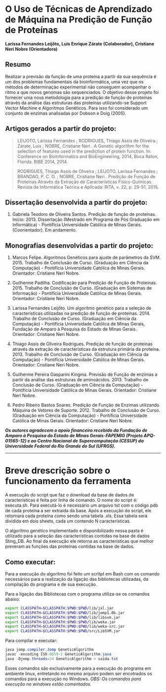 # O Uso de Técnicas de Aprendizado de Máquina na Predição de Função de Proteínas 

**Larissa Fernandes Leijôto, Luis Enrique Zárate (Colaborador), Cristiane Neri Nobre (Orientadora)**

## Resumo 
Realizar a previsão da função de uma proteína a partir da sua sequência é um dos problemas fundamentais da bioinformática, uma vez que os métodos de determinação experimental não conseguem  acompanhar  o  ritmo  a  que  novos  genomas  são  sequenciados.  O  objetivo  desse projeto foi fornecer uma nova metodologia para a predição de função de proteínas através da análise das estruturas das proteínas utilizando-se  Support  Vector Machine  e  Algoritmos  Genéticos.  Para  isso  foi considerado um  conjunto  de  enzimas  analisadas  por  Dobson  e  Doig (2005).



## Artigos gerados a partir do projeto:
> LEIJOTO, Larissa Fernandes ; RODRIGUES, Thiago Assis de Oliveira ; Zárate, Luis ; NOBRE, Cristiane Neri . A Genetic algorithm for the selection of features used in the prediction of protein function. In: Conference on BioInformatics and BioEngineering, 2014, Boca Raton, Florida. BIBE 2014, 2014.

> RODRIGUES, Thiago Assis de Oliveira ; LEIJOTO, Larissa Fernandes ; BRANDAO, P. C. O. ; NOBRE, Cristiane Neri . Predição de Função de Proteínas Através da Extração de Características Físico-Químicas. Revista de Informática Teórica e Aplicada: RITA, v. 22, p. 29-51, 2015. 

## Dissertação desenvolvida a partir do projeto:
1. Gabriela Teodoro de Oliveira Santos. Predição de função de proteínas. Início: 2013. Dissertação (Mestrado em Programa de Pós Graduação em Informática) - Pontifícia Universidade Católica de Minas Gerais. (Coorientador). Em andamento.

## Monografias desenvolvidas a partir do projeto:

1. Marcos Felipe. Algoritmos Genéticos para ajuste de parâmetros da SVM. 2015. Trabalho de Conclusão de Curso. (Graduação em Ciência da Computação) - Pontifícia Universidade Católica de Minas Gerais. Orientador: Cristiane Neri Nobre.

2. Guilherme Padilha. Codificação para Predição de Função de Proteínas. 2015. Trabalho de Conclusão de Curso. (Graduação em Sistemas de Informação) - Pontifícia Universidade Católica de Minas Gerais. Orientador: Cristiane Neri Nobre.

3. Larissa Fernandes Leijôto. Um algoritmo genético para a seleção de características utilizadas na predição de função de proteínas. 2014. Trabalho de Conclusão de Curso. (Graduação em Ciência da Computação) - Pontifícia Universidade Católica de Minas Gerais, Fundação de Amparo à Pesquisa do Estado de Minas Gerais. Orientador: Cristiane Neri Nobre.

4. Thiago Assis de Oliveira Rodrigues. Predição de função de proteínas através da extração de características da estrutura primária da proteína. 2013. Trabalho de Conclusão de Curso. (Graduação em Ciência da Computação) - Pontifícia Universidade Católica de Minas Gerais. Orientador: Cristiane Neri Nobre. 

5. Guilherme Pereira Gasparini Kingma. Previsão de Função de enzimas a partir da análise das estruturas de aminoácidos. 2013. Trabalho de Conclusão de Curso. (Graduação em Ciência da Computação) - Pontifícia Universidade Católica de Minas Gerais. Orientador: Cristiane Neri Nobre. 

6. Pedro Ribeiro Bastos Soares. Predição de Função de Enzimas utilizando Máquina de Vetores de Suporte. 2012. Trabalho de Conclusão de Curso. (Graduação em Ciência da Computação) - Pontifícia Universidade Católica de Minas Gerais. Orientador: Cristiane Neri Nobre. 

***Os autores agradecem o apoio financeiro recebido da Fundação de Amparo à Pesquisa do Estado de Minas Gerais-FAPEMIG (Projeto APQ-01565-12) e ao Centro Nacional de Supercomputação (CESUP) da Universidade Federal do Rio Grande do Sul (UFRGS).***

___________________________________________________________________________________________________________________

# Breve drescrição sobre o funcionamento da ferramenta

A execução do script que faz o download da base de dados de características é feita por linha de comando. O nome do script é: executa.sh. Para executá-lo é necessário um arquivo txt com o código pdb de cada proteína a ser extraída da base.
Após a execução do script, ele retornará cada proteína como sendo uma tabela .xls. Essa tabela será dividida em dois sheets, cada um contendo N características.

O algoritmo genético implementado e disponibilizado nessa pasta é utilizado para a seleção das características contidas na base de dados Sting_DB. Ao final da execução ele retorna as características que melhor preveram as funções das proteínas contidas na base de dados.

## Como executar:
Para a execução do algoritmo foi feito um scritpt em Bash com os comando necessários para a realização da ligação das bibliotecas utilizadas, da compilação do programa e de sua execução.

Para a ligação das Bibliotecas com o programa utiliza-se os comandos abaixo:
```bash
export CLASSPATH=$CLASSPATH:$PWD:$PWD/lib/jxl.jar
export CLASSPATH=$CLASSPATH:$PWD:$PWD/lib/jomp1.0b.jar
export CLASSPATH=$CLASSPATH:$PWD:$PWD/lib/libsvm.jar
export CLASSPATH=$CLASSPATH:$PWD:$PWD/lib/weka.jar
export CLASSPATH=$CLASSPATH:$PWD:$PWD/lib/weka-src.jar
export CLASSPATH=$CLASSPATH:$PWD:$PWD/src/LibSVM.jar 
```

Para compilar e executar:
```java
java jomp.compiler.Jomp GeneticAlgorithm
javac -encoding ISO-8859-1 GeneticAlgorithm.java
java -Djomp.threads=24 GeneticAlgorithm > saida.txt
```
Esses comandos são exclusivamente para a execução do programa em ambiente linux, entretando no mesmo arquivo podem ser encotrados os comandos para a execução no Windows. *OBS: Os comandos para execução no windows estão comentados.*
